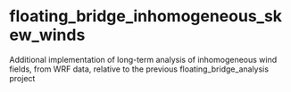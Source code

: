 # floating_bridge_inhomogeneous_skew_winds

Additional implementation of long-term analysis of inhomogeneous wind fields, from WRF data, relative to the previous floating_bridge_analysis project
